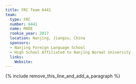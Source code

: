 ```yaml
---
title: FRC Team 6441
team:
  type: FRC
  number: 6441
  name: MADE
  rookie_year: 2017
  location: Nanjing, Jiangsu, China
  sponsors:
  - Nanjing Foreign Language School
  - High School Affiliated to Nanjing Normal University
  links:
    Website:
---
```


{% include remove_this_line_and_add_a_paragraph %}